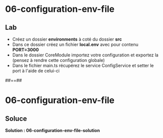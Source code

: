 <!-- .slide: class="exercice" -->

# 06-configuration-env-file

## Lab

-   Créez un dossier **environments** à coté du dossier **src**
-   Dans ce dossier créez un fichier **local.env** avec pour contenu **PORT=3000**
-   Dans le dossier CoreModule importez votre configuration et exportez la (pensez à rendre cette configuration globale)
-   Dans le fichier main.ts récupérez le service ConfigService et setter le port à l'aide de celui-ci

##==##

<!-- .slide: class="exercice" -->

# 06-configuration-env-file

## Soluce

**Solution : 06-configuration-env-file-solution**

<!-- .element: class="full-center" -->
